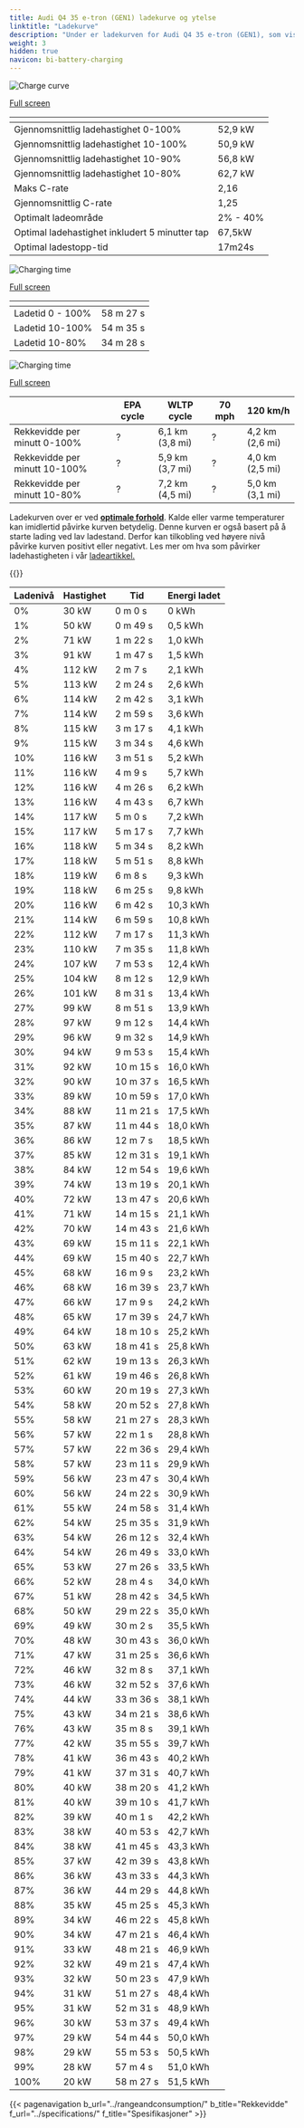 ```yaml
---
title: Audi Q4 35 e-tron (GEN1) ladekurve og ytelse
linktitle: "Ladekurve"
description: "Under er ladekurven for Audi Q4 35 e-tron (GEN1), som viser ladehastigheten ved ulike batterinivåer. I tillegg gir grafer for rekkevidde og tid omfattende detaljer om ladeytelsen."
weight: 3
hidden: true
navicon: bi-battery-charging
---
```

<!-- markdownlint-disable MD033 -->
<!-- markdownlint-disable MD010 -->
<img src="/images/models/audi/q4_e-tron/q4_35_e-tron_gen1/chargingcurve.svg" alt="Charge curve" class="img-fluid">

[Full screen](/images/models/audi/q4_e-tron/q4_35_e-tron_gen1/chargingcurve.svg)


<div class="table-responsive">
<table class="table table-striped border">
	<thead>
		<tr>
			<th>
			</th>
			<th>
			</th>
		</tr>
	</thead>
	<tbody>
		<tr>
			<td>
				Gjennomsnittlig ladehastighet 0-100%
			</td>
			<td>
				52,9 kW
			</td>
		</tr>
		<tr>
			<td>
				Gjennomsnittlig ladehastighet 10-100%
			</td>
			<td>
				50,9 kW
			</td>
		</tr>
		<tr>
			<td>
				Gjennomsnittlig ladehastighet 10-90%
			</td>
			<td>
				56,8 kW
			</td>
		</tr>
		<tr>
			<td>
				Gjennomsnittlig ladehastighet 10-80%
			</td>
			<td>
				62,7 kW
			</td>
		</tr>
		<tr>
			<td>
				Maks C-rate
			</td>
			<td>
				2,16
			</td>
		</tr>
		<tr>
			<td>
				Gjennomsnittlig C-rate
			</td>
			<td>
				1,25
			</td>
		</tr>
		<tr>
			<td>
				Optimalt ladeområde
			</td>
			<td>
				2% - 40%
			</td>
		</tr>
		<tr>
			<td>
				Optimal ladehastighet inkludert 5 minutter tap
			</td>
			<td>
				67,5kW
			</td>
		</tr>
		<tr>
			<td>
				Optimal ladestopp-tid
			</td>
			<td>
				17m24s
			</td>
		</tr>
	</tbody>
</table>
</div>
<img src="/images/models/audi/q4_e-tron/q4_35_e-tron_gen1/chargingtime.svg" alt="Charging time" class="img-fluid">

[Full screen](/images/models/audi/q4_e-tron/q4_35_e-tron_gen1/chargingtime.svg)
<div class="table-responsive">
<table class="table table-striped border">
	<thead>
		<tr>
			<th>
			</th>
			<th>
			</th>
		</tr>
	</thead>
	<tbody>
		<tr>
			<td>
				Ladetid 0 - 100%
			</td>
			<td>
				 58 m 27 s
			</td>
		</tr>
		<tr>
			<td>
				Ladetid 10-100%
			</td>
			<td>
				 54 m 35 s
			</td>
		</tr>
		<tr>
			<td>
				Ladetid 10-80%
			</td>
			<td>
				 34 m 28 s
			</td>
		</tr>
	</tbody>
</table>
</div>
<img src="/images/models/audi/q4_e-tron/q4_35_e-tron_gen1/chargerangespeed.svg" alt="Charging time" class="img-fluid">

[Full screen](/images/models/audi/q4_e-tron/q4_35_e-tron_gen1/chargerangespeed.svg)
<div class="table-responsive">
<table class="table table-striped border">
	<thead>
		<tr>
			<th>
			</th>
			<th>
				EPA cycle
			</th>
			<th>
				WLTP cycle
			</th>
			<th>
				70 mph
			</th>
			<th>
				120 km/h
			</th>
		</tr>
	</thead>
	<tbody>
		<tr>
			<td>
				Rekkevidde per minutt 0-100%
			</td>
			<td>
				?
			</td>
			<td>
				6,1 km (3,8 mi)
			</td>
			<td>
				?
			</td>
			<td>
				4,2 km (2,6 mi)
			</td>
		</tr>
		<tr>
			<td>
				Rekkevidde per minutt 10-100%
			</td>
			<td>
				?
			</td>
			<td>
				5,9 km (3,7 mi)
			</td>
			<td>
				?
			</td>
			<td>
				4,0 km (2,5 mi)
			</td>
		</tr>
		<tr>
			<td>
				Rekkevidde per minutt 10-80%
			</td>
			<td>
				?
			</td>
			<td>
				7,2 km (4,5 mi)
			</td>
			<td>
				?
			</td>
			<td>
				5,0 km (3,1 mi)
			</td>
		</tr>
	</tbody>
</table>
</div>


Ladekurven over er ved **[optimale forhold](../../../../../technology/battery/charging/#temperature)**. Kalde eller varme temperaturer kan imidlertid påvirke kurven betydelig. Denne kurven er også basert på å starte lading ved lav ladestand. Derfor kan tilkobling ved høyere nivå påvirke kurven positivt eller negativt. Les mer om hva som påvirker ladehastigheten i vår [ladeartikkel.](../../../../../technology/battery/charging/)


{{<evkxdisplayaddarticle />}}
<div class="table-responsive">
<table class="table table-striped border">
	<thead>
		<tr>
			<th>
				Ladenivå
			</th>
			<th>
				Hastighet
			</th>
			<th>
				Tid
			</th>
			<th>
				Energi ladet
			</th>
		</tr>
	</thead>
	<tbody>
		<tr>
			<td>
				0%
			</td>
			<td>
				30 kW
			</td>
			<td>
				 0 m 0 s
			</td>
			<td>
				0 kWh
			</td>
		</tr>
		<tr>
			<td>
				1%
			</td>
			<td>
				50 kW
			</td>
			<td>
				 0 m 49 s
			</td>
			<td>
				0,5 kWh
			</td>
		</tr>
		<tr>
			<td>
				2%
			</td>
			<td>
				71 kW
			</td>
			<td>
				 1 m 22 s
			</td>
			<td>
				1,0 kWh
			</td>
		</tr>
		<tr>
			<td>
				3%
			</td>
			<td>
				91 kW
			</td>
			<td>
				 1 m 47 s
			</td>
			<td>
				1,5 kWh
			</td>
		</tr>
		<tr>
			<td>
				4%
			</td>
			<td>
				112 kW
			</td>
			<td>
				 2 m 7 s
			</td>
			<td>
				2,1 kWh
			</td>
		</tr>
		<tr>
			<td>
				5%
			</td>
			<td>
				113 kW
			</td>
			<td>
				 2 m 24 s
			</td>
			<td>
				2,6 kWh
			</td>
		</tr>
		<tr>
			<td>
				6%
			</td>
			<td>
				114 kW
			</td>
			<td>
				 2 m 42 s
			</td>
			<td>
				3,1 kWh
			</td>
		</tr>
		<tr>
			<td>
				7%
			</td>
			<td>
				114 kW
			</td>
			<td>
				 2 m 59 s
			</td>
			<td>
				3,6 kWh
			</td>
		</tr>
		<tr>
			<td>
				8%
			</td>
			<td>
				115 kW
			</td>
			<td>
				 3 m 17 s
			</td>
			<td>
				4,1 kWh
			</td>
		</tr>
		<tr>
			<td>
				9%
			</td>
			<td>
				115 kW
			</td>
			<td>
				 3 m 34 s
			</td>
			<td>
				4,6 kWh
			</td>
		</tr>
		<tr>
			<td>
				10%
			</td>
			<td>
				116 kW
			</td>
			<td>
				 3 m 51 s
			</td>
			<td>
				5,2 kWh
			</td>
		</tr>
		<tr>
			<td>
				11%
			</td>
			<td>
				116 kW
			</td>
			<td>
				 4 m 9 s
			</td>
			<td>
				5,7 kWh
			</td>
		</tr>
		<tr>
			<td>
				12%
			</td>
			<td>
				116 kW
			</td>
			<td>
				 4 m 26 s
			</td>
			<td>
				6,2 kWh
			</td>
		</tr>
		<tr>
			<td>
				13%
			</td>
			<td>
				116 kW
			</td>
			<td>
				 4 m 43 s
			</td>
			<td>
				6,7 kWh
			</td>
		</tr>
		<tr>
			<td>
				14%
			</td>
			<td>
				117 kW
			</td>
			<td>
				 5 m 0 s
			</td>
			<td>
				7,2 kWh
			</td>
		</tr>
		<tr>
			<td>
				15%
			</td>
			<td>
				117 kW
			</td>
			<td>
				 5 m 17 s
			</td>
			<td>
				7,7 kWh
			</td>
		</tr>
		<tr>
			<td>
				16%
			</td>
			<td>
				118 kW
			</td>
			<td>
				 5 m 34 s
			</td>
			<td>
				8,2 kWh
			</td>
		</tr>
		<tr>
			<td>
				17%
			</td>
			<td>
				118 kW
			</td>
			<td>
				 5 m 51 s
			</td>
			<td>
				8,8 kWh
			</td>
		</tr>
		<tr>
			<td>
				18%
			</td>
			<td>
				119 kW
			</td>
			<td>
				 6 m 8 s
			</td>
			<td>
				9,3 kWh
			</td>
		</tr>
		<tr>
			<td>
				19%
			</td>
			<td>
				118 kW
			</td>
			<td>
				 6 m 25 s
			</td>
			<td>
				9,8 kWh
			</td>
		</tr>
		<tr>
			<td>
				20%
			</td>
			<td>
				116 kW
			</td>
			<td>
				 6 m 42 s
			</td>
			<td>
				10,3 kWh
			</td>
		</tr>
		<tr>
			<td>
				21%
			</td>
			<td>
				114 kW
			</td>
			<td>
				 6 m 59 s
			</td>
			<td>
				10,8 kWh
			</td>
		</tr>
		<tr>
			<td>
				22%
			</td>
			<td>
				112 kW
			</td>
			<td>
				 7 m 17 s
			</td>
			<td>
				11,3 kWh
			</td>
		</tr>
		<tr>
			<td>
				23%
			</td>
			<td>
				110 kW
			</td>
			<td>
				 7 m 35 s
			</td>
			<td>
				11,8 kWh
			</td>
		</tr>
		<tr>
			<td>
				24%
			</td>
			<td>
				107 kW
			</td>
			<td>
				 7 m 53 s
			</td>
			<td>
				12,4 kWh
			</td>
		</tr>
		<tr>
			<td>
				25%
			</td>
			<td>
				104 kW
			</td>
			<td>
				 8 m 12 s
			</td>
			<td>
				12,9 kWh
			</td>
		</tr>
		<tr>
			<td>
				26%
			</td>
			<td>
				101 kW
			</td>
			<td>
				 8 m 31 s
			</td>
			<td>
				13,4 kWh
			</td>
		</tr>
		<tr>
			<td>
				27%
			</td>
			<td>
				99 kW
			</td>
			<td>
				 8 m 51 s
			</td>
			<td>
				13,9 kWh
			</td>
		</tr>
		<tr>
			<td>
				28%
			</td>
			<td>
				97 kW
			</td>
			<td>
				 9 m 12 s
			</td>
			<td>
				14,4 kWh
			</td>
		</tr>
		<tr>
			<td>
				29%
			</td>
			<td>
				96 kW
			</td>
			<td>
				 9 m 32 s
			</td>
			<td>
				14,9 kWh
			</td>
		</tr>
		<tr>
			<td>
				30%
			</td>
			<td>
				94 kW
			</td>
			<td>
				 9 m 53 s
			</td>
			<td>
				15,4 kWh
			</td>
		</tr>
		<tr>
			<td>
				31%
			</td>
			<td>
				92 kW
			</td>
			<td>
				 10 m 15 s
			</td>
			<td>
				16,0 kWh
			</td>
		</tr>
		<tr>
			<td>
				32%
			</td>
			<td>
				90 kW
			</td>
			<td>
				 10 m 37 s
			</td>
			<td>
				16,5 kWh
			</td>
		</tr>
		<tr>
			<td>
				33%
			</td>
			<td>
				89 kW
			</td>
			<td>
				 10 m 59 s
			</td>
			<td>
				17,0 kWh
			</td>
		</tr>
		<tr>
			<td>
				34%
			</td>
			<td>
				88 kW
			</td>
			<td>
				 11 m 21 s
			</td>
			<td>
				17,5 kWh
			</td>
		</tr>
		<tr>
			<td>
				35%
			</td>
			<td>
				87 kW
			</td>
			<td>
				 11 m 44 s
			</td>
			<td>
				18,0 kWh
			</td>
		</tr>
		<tr>
			<td>
				36%
			</td>
			<td>
				86 kW
			</td>
			<td>
				 12 m 7 s
			</td>
			<td>
				18,5 kWh
			</td>
		</tr>
		<tr>
			<td>
				37%
			</td>
			<td>
				85 kW
			</td>
			<td>
				 12 m 31 s
			</td>
			<td>
				19,1 kWh
			</td>
		</tr>
		<tr>
			<td>
				38%
			</td>
			<td>
				84 kW
			</td>
			<td>
				 12 m 54 s
			</td>
			<td>
				19,6 kWh
			</td>
		</tr>
		<tr>
			<td>
				39%
			</td>
			<td>
				74 kW
			</td>
			<td>
				 13 m 19 s
			</td>
			<td>
				20,1 kWh
			</td>
		</tr>
		<tr>
			<td>
				40%
			</td>
			<td>
				72 kW
			</td>
			<td>
				 13 m 47 s
			</td>
			<td>
				20,6 kWh
			</td>
		</tr>
		<tr>
			<td>
				41%
			</td>
			<td>
				71 kW
			</td>
			<td>
				 14 m 15 s
			</td>
			<td>
				21,1 kWh
			</td>
		</tr>
		<tr>
			<td>
				42%
			</td>
			<td>
				70 kW
			</td>
			<td>
				 14 m 43 s
			</td>
			<td>
				21,6 kWh
			</td>
		</tr>
		<tr>
			<td>
				43%
			</td>
			<td>
				69 kW
			</td>
			<td>
				 15 m 11 s
			</td>
			<td>
				22,1 kWh
			</td>
		</tr>
		<tr>
			<td>
				44%
			</td>
			<td>
				69 kW
			</td>
			<td>
				 15 m 40 s
			</td>
			<td>
				22,7 kWh
			</td>
		</tr>
		<tr>
			<td>
				45%
			</td>
			<td>
				68 kW
			</td>
			<td>
				 16 m 9 s
			</td>
			<td>
				23,2 kWh
			</td>
		</tr>
		<tr>
			<td>
				46%
			</td>
			<td>
				68 kW
			</td>
			<td>
				 16 m 39 s
			</td>
			<td>
				23,7 kWh
			</td>
		</tr>
		<tr>
			<td>
				47%
			</td>
			<td>
				66 kW
			</td>
			<td>
				 17 m 9 s
			</td>
			<td>
				24,2 kWh
			</td>
		</tr>
		<tr>
			<td>
				48%
			</td>
			<td>
				65 kW
			</td>
			<td>
				 17 m 39 s
			</td>
			<td>
				24,7 kWh
			</td>
		</tr>
		<tr>
			<td>
				49%
			</td>
			<td>
				64 kW
			</td>
			<td>
				 18 m 10 s
			</td>
			<td>
				25,2 kWh
			</td>
		</tr>
		<tr>
			<td>
				50%
			</td>
			<td>
				63 kW
			</td>
			<td>
				 18 m 41 s
			</td>
			<td>
				25,8 kWh
			</td>
		</tr>
		<tr>
			<td>
				51%
			</td>
			<td>
				62 kW
			</td>
			<td>
				 19 m 13 s
			</td>
			<td>
				26,3 kWh
			</td>
		</tr>
		<tr>
			<td>
				52%
			</td>
			<td>
				61 kW
			</td>
			<td>
				 19 m 46 s
			</td>
			<td>
				26,8 kWh
			</td>
		</tr>
		<tr>
			<td>
				53%
			</td>
			<td>
				60 kW
			</td>
			<td>
				 20 m 19 s
			</td>
			<td>
				27,3 kWh
			</td>
		</tr>
		<tr>
			<td>
				54%
			</td>
			<td>
				58 kW
			</td>
			<td>
				 20 m 52 s
			</td>
			<td>
				27,8 kWh
			</td>
		</tr>
		<tr>
			<td>
				55%
			</td>
			<td>
				58 kW
			</td>
			<td>
				 21 m 27 s
			</td>
			<td>
				28,3 kWh
			</td>
		</tr>
		<tr>
			<td>
				56%
			</td>
			<td>
				57 kW
			</td>
			<td>
				 22 m 1 s
			</td>
			<td>
				28,8 kWh
			</td>
		</tr>
		<tr>
			<td>
				57%
			</td>
			<td>
				57 kW
			</td>
			<td>
				 22 m 36 s
			</td>
			<td>
				29,4 kWh
			</td>
		</tr>
		<tr>
			<td>
				58%
			</td>
			<td>
				57 kW
			</td>
			<td>
				 23 m 11 s
			</td>
			<td>
				29,9 kWh
			</td>
		</tr>
		<tr>
			<td>
				59%
			</td>
			<td>
				56 kW
			</td>
			<td>
				 23 m 47 s
			</td>
			<td>
				30,4 kWh
			</td>
		</tr>
		<tr>
			<td>
				60%
			</td>
			<td>
				56 kW
			</td>
			<td>
				 24 m 22 s
			</td>
			<td>
				30,9 kWh
			</td>
		</tr>
		<tr>
			<td>
				61%
			</td>
			<td>
				55 kW
			</td>
			<td>
				 24 m 58 s
			</td>
			<td>
				31,4 kWh
			</td>
		</tr>
		<tr>
			<td>
				62%
			</td>
			<td>
				54 kW
			</td>
			<td>
				 25 m 35 s
			</td>
			<td>
				31,9 kWh
			</td>
		</tr>
		<tr>
			<td>
				63%
			</td>
			<td>
				54 kW
			</td>
			<td>
				 26 m 12 s
			</td>
			<td>
				32,4 kWh
			</td>
		</tr>
		<tr>
			<td>
				64%
			</td>
			<td>
				54 kW
			</td>
			<td>
				 26 m 49 s
			</td>
			<td>
				33,0 kWh
			</td>
		</tr>
		<tr>
			<td>
				65%
			</td>
			<td>
				53 kW
			</td>
			<td>
				 27 m 26 s
			</td>
			<td>
				33,5 kWh
			</td>
		</tr>
		<tr>
			<td>
				66%
			</td>
			<td>
				52 kW
			</td>
			<td>
				 28 m 4 s
			</td>
			<td>
				34,0 kWh
			</td>
		</tr>
		<tr>
			<td>
				67%
			</td>
			<td>
				51 kW
			</td>
			<td>
				 28 m 42 s
			</td>
			<td>
				34,5 kWh
			</td>
		</tr>
		<tr>
			<td>
				68%
			</td>
			<td>
				50 kW
			</td>
			<td>
				 29 m 22 s
			</td>
			<td>
				35,0 kWh
			</td>
		</tr>
		<tr>
			<td>
				69%
			</td>
			<td>
				49 kW
			</td>
			<td>
				 30 m 2 s
			</td>
			<td>
				35,5 kWh
			</td>
		</tr>
		<tr>
			<td>
				70%
			</td>
			<td>
				48 kW
			</td>
			<td>
				 30 m 43 s
			</td>
			<td>
				36,0 kWh
			</td>
		</tr>
		<tr>
			<td>
				71%
			</td>
			<td>
				47 kW
			</td>
			<td>
				 31 m 25 s
			</td>
			<td>
				36,6 kWh
			</td>
		</tr>
		<tr>
			<td>
				72%
			</td>
			<td>
				46 kW
			</td>
			<td>
				 32 m 8 s
			</td>
			<td>
				37,1 kWh
			</td>
		</tr>
		<tr>
			<td>
				73%
			</td>
			<td>
				46 kW
			</td>
			<td>
				 32 m 52 s
			</td>
			<td>
				37,6 kWh
			</td>
		</tr>
		<tr>
			<td>
				74%
			</td>
			<td>
				44 kW
			</td>
			<td>
				 33 m 36 s
			</td>
			<td>
				38,1 kWh
			</td>
		</tr>
		<tr>
			<td>
				75%
			</td>
			<td>
				43 kW
			</td>
			<td>
				 34 m 21 s
			</td>
			<td>
				38,6 kWh
			</td>
		</tr>
		<tr>
			<td>
				76%
			</td>
			<td>
				43 kW
			</td>
			<td>
				 35 m 8 s
			</td>
			<td>
				39,1 kWh
			</td>
		</tr>
		<tr>
			<td>
				77%
			</td>
			<td>
				42 kW
			</td>
			<td>
				 35 m 55 s
			</td>
			<td>
				39,7 kWh
			</td>
		</tr>
		<tr>
			<td>
				78%
			</td>
			<td>
				41 kW
			</td>
			<td>
				 36 m 43 s
			</td>
			<td>
				40,2 kWh
			</td>
		</tr>
		<tr>
			<td>
				79%
			</td>
			<td>
				41 kW
			</td>
			<td>
				 37 m 31 s
			</td>
			<td>
				40,7 kWh
			</td>
		</tr>
		<tr>
			<td>
				80%
			</td>
			<td>
				40 kW
			</td>
			<td>
				 38 m 20 s
			</td>
			<td>
				41,2 kWh
			</td>
		</tr>
		<tr>
			<td>
				81%
			</td>
			<td>
				40 kW
			</td>
			<td>
				 39 m 10 s
			</td>
			<td>
				41,7 kWh
			</td>
		</tr>
		<tr>
			<td>
				82%
			</td>
			<td>
				39 kW
			</td>
			<td>
				 40 m 1 s
			</td>
			<td>
				42,2 kWh
			</td>
		</tr>
		<tr>
			<td>
				83%
			</td>
			<td>
				38 kW
			</td>
			<td>
				 40 m 53 s
			</td>
			<td>
				42,7 kWh
			</td>
		</tr>
		<tr>
			<td>
				84%
			</td>
			<td>
				38 kW
			</td>
			<td>
				 41 m 45 s
			</td>
			<td>
				43,3 kWh
			</td>
		</tr>
		<tr>
			<td>
				85%
			</td>
			<td>
				37 kW
			</td>
			<td>
				 42 m 39 s
			</td>
			<td>
				43,8 kWh
			</td>
		</tr>
		<tr>
			<td>
				86%
			</td>
			<td>
				36 kW
			</td>
			<td>
				 43 m 33 s
			</td>
			<td>
				44,3 kWh
			</td>
		</tr>
		<tr>
			<td>
				87%
			</td>
			<td>
				36 kW
			</td>
			<td>
				 44 m 29 s
			</td>
			<td>
				44,8 kWh
			</td>
		</tr>
		<tr>
			<td>
				88%
			</td>
			<td>
				35 kW
			</td>
			<td>
				 45 m 25 s
			</td>
			<td>
				45,3 kWh
			</td>
		</tr>
		<tr>
			<td>
				89%
			</td>
			<td>
				34 kW
			</td>
			<td>
				 46 m 22 s
			</td>
			<td>
				45,8 kWh
			</td>
		</tr>
		<tr>
			<td>
				90%
			</td>
			<td>
				34 kW
			</td>
			<td>
				 47 m 21 s
			</td>
			<td>
				46,4 kWh
			</td>
		</tr>
		<tr>
			<td>
				91%
			</td>
			<td>
				33 kW
			</td>
			<td>
				 48 m 21 s
			</td>
			<td>
				46,9 kWh
			</td>
		</tr>
		<tr>
			<td>
				92%
			</td>
			<td>
				32 kW
			</td>
			<td>
				 49 m 21 s
			</td>
			<td>
				47,4 kWh
			</td>
		</tr>
		<tr>
			<td>
				93%
			</td>
			<td>
				32 kW
			</td>
			<td>
				 50 m 23 s
			</td>
			<td>
				47,9 kWh
			</td>
		</tr>
		<tr>
			<td>
				94%
			</td>
			<td>
				31 kW
			</td>
			<td>
				 51 m 27 s
			</td>
			<td>
				48,4 kWh
			</td>
		</tr>
		<tr>
			<td>
				95%
			</td>
			<td>
				31 kW
			</td>
			<td>
				 52 m 31 s
			</td>
			<td>
				48,9 kWh
			</td>
		</tr>
		<tr>
			<td>
				96%
			</td>
			<td>
				30 kW
			</td>
			<td>
				 53 m 37 s
			</td>
			<td>
				49,4 kWh
			</td>
		</tr>
		<tr>
			<td>
				97%
			</td>
			<td>
				29 kW
			</td>
			<td>
				 54 m 44 s
			</td>
			<td>
				50,0 kWh
			</td>
		</tr>
		<tr>
			<td>
				98%
			</td>
			<td>
				29 kW
			</td>
			<td>
				 55 m 53 s
			</td>
			<td>
				50,5 kWh
			</td>
		</tr>
		<tr>
			<td>
				99%
			</td>
			<td>
				28 kW
			</td>
			<td>
				 57 m 4 s
			</td>
			<td>
				51,0 kWh
			</td>
		</tr>
		<tr>
			<td>
				100%
			</td>
			<td>
				20 kW
			</td>
			<td>
				 58 m 27 s
			</td>
			<td>
				51,5 kWh
			</td>
		</tr>
	</tbody>
</table>
</div>


{{< pagenavigation b_url="../rangeandconsumption/" b_title="Rekkevidde" f_url="../specifications/" f_title="Spesifikasjoner" >}}
